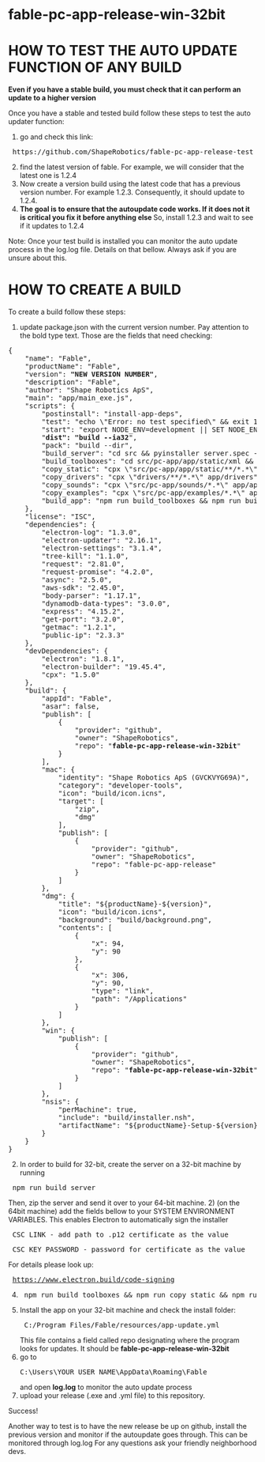 # fable-pc-app-release-win-32bit 
# HOW TO TEST THE AUTO UPDATE FUNCTION OF ANY BUILD

<strong>Even if you have a stable build, you must check that it can perform an update to a higher version </strong>

Once you have a stable and tested build follow these steps to test the auto updater function:
1) go and check this link:
<pre> https://github.com/ShapeRobotics/fable-pc-app-release-test </pre>
2) find the latest version of fable. For example, we will consider that the latest one is 1.2.4
3) Now create a version build using the latest code that has a previous version number. For example 1.2.3. Consequently, it should update to 1.2.4.
4) <strong> The goal is to ensure that the autoupdate code works. If it does not it is critical you fix it before anything else </strong> So, install 1.2.3 and wait to see if it updates to 1.2.4

Note: Once your test build is installed you can monitor the auto update process in the log.log file. Details on that bellow.
Always ask if you are unsure about this.

# HOW TO CREATE A BUILD

To create a build follow these steps:
1) update package.json with the current version number. Pay attention to the bold type text. Those are the fields that need checking:
<pre>
{
    "name": "Fable",
    "productName": "Fable",
    "version": <strong>"NEW VERSION NUMBER"</strong>,
    "description": "Fable",
    "author": "Shape Robotics ApS",
    "main": "app/main_exe.js",
    "scripts": {
        "postinstall": "install-app-deps",
        "test": "echo \"Error: no test specified\" && exit 1",
        "start": "export NODE_ENV=development || SET NODE_ENV=development && electron . --enable-logging",
        "<strong>dist": "build --ia32</strong>",
        "pack": "build --dir",
        "build_server": "cd src && pyinstaller server.spec --distpath ../app/app --noconfirm",
        "build_toolboxes": "cd src/pc-app/app/static/xml && python build_toolboxes.py",
        "copy_static": "cpx \"src/pc-app/app/static/**/*.*\" app/app/app/static",
        "copy_drivers": "cpx \"drivers/**/*.*\" app/drivers",
        "copy_sounds": "cpx \"src/pc-app/sounds/*.*\" app/app/sounds",
        "copy_examples": "cpx \"src/pc-app/examples/*.*\" app/app/examples",
        "build_app": "npm run build_toolboxes && npm run build_server && npm run copy_static && npm run copy_drivers && npm run copy_sounds && npm run copy_examples && npm run dist"
    },
    "license": "ISC",
    "dependencies": {
        "electron-log": "1.3.0",
        "electron-updater": "2.16.1",
        "electron-settings": "3.1.4",
        "tree-kill": "1.1.0",
        "request": "2.81.0",
        "request-promise": "4.2.0",
        "async": "2.5.0",
        "aws-sdk": "2.45.0",
        "body-parser": "1.17.1",
        "dynamodb-data-types": "3.0.0",
        "express": "4.15.2",
        "get-port": "3.2.0",
        "getmac": "1.2.1",
        "public-ip": "2.3.3"
    },
    "devDependencies": {
        "electron": "1.8.1",
        "electron-builder": "19.45.4",
        "cpx": "1.5.0"
    },
    "build": {
        "appId": "Fable",
        "asar": false,
        "publish": [
            {
                "provider": "github",
                "owner": "ShapeRobotics",
                "repo": "<strong>fable-pc-app-release-win-32bit</strong>"
            }
        ],
        "mac": {
            "identity": "Shape Robotics ApS (GVCKVYG69A)",
            "category": "developer-tools",
            "icon": "build/icon.icns",
            "target": [
                "zip",
                "dmg"
            ],
            "publish": [
                {
                    "provider": "github",
                    "owner": "ShapeRobotics",
                    "repo": "fable-pc-app-release"
                }
            ]
        },
        "dmg": {
            "title": "${productName}-${version}",
            "icon": "build/icon.icns",
            "background": "build/background.png",
            "contents": [
                {
                    "x": 94,
                    "y": 90
                },
                {
                    "x": 306,
                    "y": 90,
                    "type": "link",
                    "path": "/Applications"
                }
            ]
        },
        "win": {
            "publish": [
                {
                    "provider": "github",
                    "owner": "ShapeRobotics",
                    "repo": "<strong>fable-pc-app-release-win-32bit</strong>"
                }
            ]
        },
        "nsis": {
            "perMachine": true,
            "include": "build/installer.nsh",
            "artifactName": "${productName}-Setup-${version}.${ext}"
        }
    }
}
</pre>

2) In order to build for 32-bit, create the server on a 32-bit machine by running
<pre> npm run build_server </pre>
Then, zip the server and send it over to your 64-bit machine.
2) (on the 64bit machine) add the fields bellow to your SYSTEM ENVIRONMENT VARIABLES. This enables Electron to automatically sign the installer
   <pre> CSC_LINK - add path to .p12 certificate as the value </pre>
   <pre> CSC_KEY_PASSWORD - password for certificate as the value </pre>
For details please look up:<pre> https://www.electron.build/code-signing </pre>
 
4) <pre> npm run build_toolboxes && npm run copy_static && npm run copy_drivers && npm run copy_sounds && npm run copy_examples && npm run dist </pre>
5) Install the app on your 32-bit machine and check the install folder:
    <pre> C:/Program Files/Fable/resources/app-update.yml</pre>
   This file contains a field called repo designating where the program looks for updates. It should be <strong> fable-pc-app-release-win-32bit</strong>
6) go to <pre>C:\Users\YOUR_USER_NAME\AppData\Roaming\Fable </pre> and open <strong>log.log</strong> to monitor the auto update process
7) upload your release (.exe and .yml file) to this repository.

Success!

Another way to test is to have the new release be up on github, install the previous version and monitor if the autoupdate goes through. This can be monitored through log.log
For any questions ask your friendly neighborhood devs.

